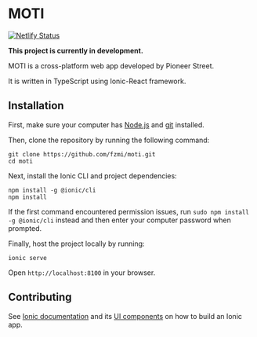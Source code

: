 # MOTI
[![Netlify Status](https://api.netlify.com/api/v1/badges/261c6c9b-d818-410f-8769-4ce8fa9b5506/deploy-status)](https://app.netlify.com/sites/moti/deploys)

**This project is currently in development.**

MOTI is a cross-platform web app developed by Pioneer Street.

It is written in TypeScript using Ionic-React framework.



## Installation

First, make sure your computer has [Node.js](https://nodejs.org/en/) and [git](https://www.atlassian.com/git/tutorials/install-git) installed.

Then, clone the repository by running the following command:

```
git clone https://github.com/fzmi/moti.git
cd moti
```

Next, install the Ionic CLI and project dependencies:

```
npm install -g @ionic/cli
npm install
```

If the first command encountered permission issues, run `sudo npm install -g @ionic/cli` instead and then enter your computer password when prompted.

Finally, host the project locally by running:

```
ionic serve
```

Open `http://localhost:8100` in your browser.



## Contributing

See [Ionic documentation](https://ionicframework.com/docs/react/quickstart) and its [UI components](https://ionicframework.com/docs/components) on how to build an Ionic app.

